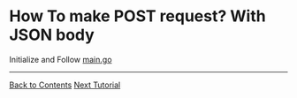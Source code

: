 # How To make POST request? With JSON body

Initialize and Follow [main.go](./main.go)

---
[Back to Contents](../../Readme.md)
[Next Tutorial](../26tut/index.md)